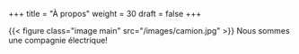 +++
title = "À propos"
weight = 30
draft = false
+++

{{< figure class="image main" src="/images/camion.jpg" >}}
Nous sommes une compagnie électrique!
